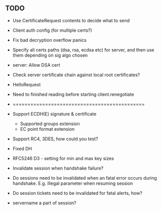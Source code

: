 ## TODO

- Use CertificateRequest contents to decide what to send
- Client auth config (for multiple certs?)

- Fix bad decryption overflow panics

- Specify all certs paths (dsa, rsa, ecdsa etc) for server, and then use them depending on sig algo chosen
- server: Allow DSA cert

- Check server certificate chain against local root certificates?

- HelloRequest
- Need to finished reading before starting client.renegotiate

- =============================================

- Support ECDH(E) signature & certificate
    - Supported groups extension
    - EC point format extension

- Support RC4, 3DES, how could you test?

- Fixed DH

- RFC5246 D3 - setting for min and max key sizes

- Invalidate session when handshake failure?

- Do sessions need to be invalidated when an fatal error occurs during handshake. E.g. illegal parameter when resuming session
- Do session tickets need to be invalidated for fatal alerts, how?
- servername a part of session?

